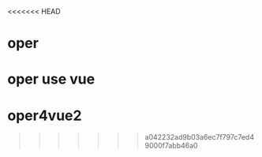 <<<<<<< HEAD
# oper
oper use vue
=======
# oper4vue2
>>>>>>> a042232ad9b03a6ec7f797c7ed49000f7abb46a0
